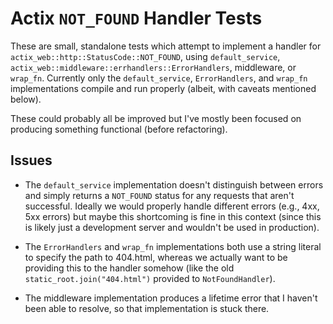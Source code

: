 # Actix `NOT_FOUND` Handler Tests

These are small, standalone tests which attempt to implement a handler for `actix_web::http::StatusCode::NOT_FOUND`, using `default_service`, `actix_web::middleware::errhandlers::ErrorHandlers`, middleware, or `wrap_fn`.  Currently only the `default_service`, `ErrorHandlers`, and `wrap_fn` implementations compile and run properly (albeit, with caveats mentioned below).

These could probably all be improved but I've mostly been focused on producing something functional (before refactoring).


## Issues

* The `default_service` implementation doesn't distinguish between errors and simply returns a `NOT_FOUND` status for any requests that aren't successful.  Ideally we would properly handle different errors (e.g., 4xx, 5xx errors) but maybe this shortcoming is fine in this context (since this is likely just a development server and wouldn't be used in production).

* The `ErrorHandlers` and `wrap_fn` implementations both use a string literal to specify the path to 404.html, whereas we actually want to be providing this to the handler somehow (like the old `static_root.join("404.html")` provided to `NotFoundHandler`).

* The middleware implementation produces a lifetime error that I haven't been able to resolve, so that implementation is stuck there.
